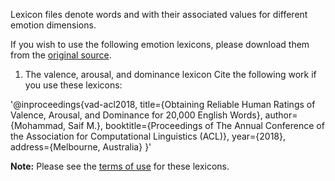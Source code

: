 Lexicon files denote words and with their associated values for different emotion dimensions.

If you wish to use the following emotion lexicons, please download them from the [original source](http://saifmohammad.com/WebPages/lexicons.html).

1. The valence, arousal, and dominance lexicon 
Cite the following work if you use these lexicons:

'@inproceedings{vad-acl2018,
 title={Obtaining Reliable Human Ratings of Valence, Arousal, and Dominance for 20,000 English Words},
 author={Mohammad, Saif M.},
 booktitle={Proceedings of The Annual Conference of the Association for Computational Linguistics (ACL)},
 year={2018},
 address={Melbourne, Australia}
 }'

**Note:** Please see the [terms of use](http://saifmohammad.com/WebPages/lexicons.html) for these lexicons.
